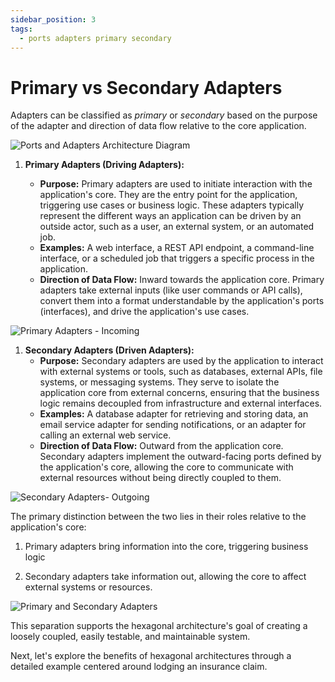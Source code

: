 ```yaml
---
sidebar_position: 3
tags:
  - ports adapters primary secondary
---
```


# Primary vs Secondary Adapters

Adapters can be classified as _primary_ or _secondary_ based on the purpose of the adapter and direction of data flow relative to the core application.

![Ports and Adapters Architecture Diagram](/img/ports-and-adapters-architecture.svg)

1. **Primary Adapters (Driving Adapters):**

   - **Purpose:** Primary adapters are used to initiate interaction with the application's core. They are the entry point for the application, triggering use cases or business logic. These adapters typically represent the different ways an application can be driven by an outside actor, such as a user, an external system, or an automated job.
   - **Examples:** A web interface, a REST API endpoint, a command-line interface, or a scheduled job that triggers a specific process in the application.
   - **Direction of Data Flow:** Inward towards the application core. Primary adapters take external inputs (like user commands or API calls), convert them into a format understandable by the application's ports (interfaces), and drive the application's use cases.

![Primary Adapters - Incoming](/img/secondary-vs-primary-adapters.svg)

1. **Secondary Adapters (Driven Adapters):**
   - **Purpose:** Secondary adapters are used by the application to interact with external systems or tools, such as databases, external APIs, file systems, or messaging systems. They serve to isolate the application core from external concerns, ensuring that the business logic remains decoupled from infrastructure and external interfaces.
   - **Examples:** A database adapter for retrieving and storing data, an email service adapter for sending notifications, or an adapter for calling an external web service.
   - **Direction of Data Flow:** Outward from the application core. Secondary adapters implement the outward-facing ports defined by the application's core, allowing the core to communicate with external resources without being directly coupled to them.

![Secondary Adapters- Outgoing](/img/secondary-vs-primary-adapters-2.svg)

The primary distinction between the two lies in their roles relative to the application's core:

1. Primary adapters bring information into the core, triggering business logic

2. Secondary adapters take information out, allowing the core to affect external systems or resources.

![Primary and Secondary Adapters](/img/secondary-vs-primary-adapters-3.svg)

This separation supports the hexagonal architecture's goal of creating a loosely coupled, easily testable, and maintainable system.

Next, let's explore the benefits of hexagonal architectures through a detailed example centered around lodging an insurance claim.

